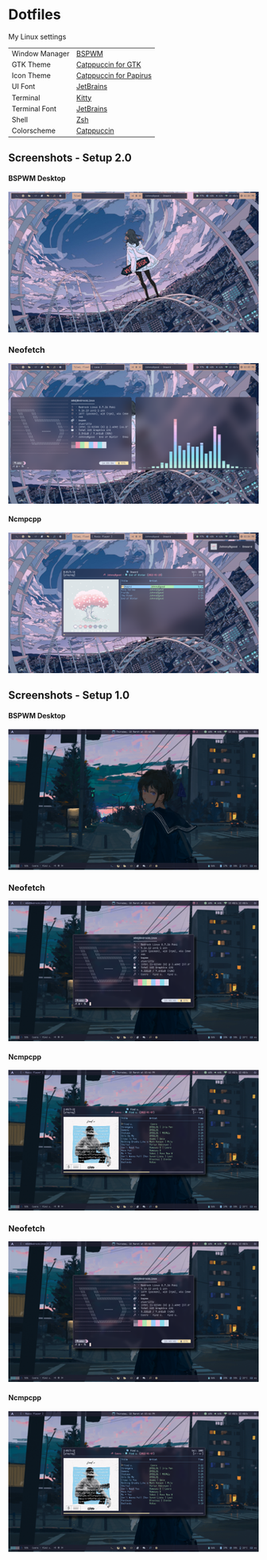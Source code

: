 # Dotfiles
My Linux settings

|                     |                                                                                                               |
| ------------------- | ------------------------------------------------------------------------------------------------------------- |
| Window Manager      | [BSPWM](https://github.com/baskerville/bspwm)                                                                 |
| GTK Theme           | [Catppuccin for GTK](https://github.com/catppuccin/gtk)                                                       |
| Icon Theme          | [Catppuccin for Papirus](https://github.com/catppuccin/papirus-folders)                                       |
| UI Font             | [JetBrains](https://www.jetbrains.com/es-es/lp/mono/)                                                         | 
| Terminal            | [Kitty](https://sw.kovidgoyal.net/kitty/)                                                                     |
| Terminal Font       | [JetBrains](https://www.jetbrains.com/es-es/lp/mono/)                                                         |
| Shell               | [Zsh](https://www.zsh.org/)                                                                                   |
| Colorscheme         | [Catppuccin](https://github.com/catppuccin/catppuccin)                                                        |



## Screenshots - Setup 2.0 

#### BSPWM Desktop
![Desktop BSPWM](https://raw.githubusercontent.com/MoisesMP/dotfiles/main/Screenshots-2.0/desktop.png)

### Neofetch
![Desktop BSPWM](https://raw.githubusercontent.com/MoisesMP/dotfiles/main/Screenshots-2.0/neofetch-cava.png)

#### Ncmpcpp
![Desktop BSPWM](https://raw.githubusercontent.com/MoisesMP/dotfiles/main/Screenshots-2.0/ncmpcpp.png)


## Screenshots - Setup 1.0 

#### BSPWM Desktop
![Desktop BSPWM](https://raw.githubusercontent.com/MoisesMP/dotfiles/main/Screenshots-1.0/desktop.png)

### Neofetch
![Desktop BSPWM](https://raw.githubusercontent.com/MoisesMP/dotfiles/main/Screenshots-1.0/neofetch.png)

#### Ncmpcpp
![Desktop BSPWM](https://raw.githubusercontent.com/MoisesMP/dotfiles/main/Screenshots-1.0/ncmpcpp.png)

### Neofetch
![Desktop BSPWM](https://raw.githubusercontent.com/MoisesMP/dotfiles/main/Screenshots-1.0/neofetch.png)

#### Ncmpcpp
![Desktop BSPWM](https://raw.githubusercontent.com/MoisesMP/dotfiles/main/Screenshots-1.0/ncmpcpp.png)

